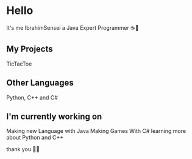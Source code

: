 # Hello 
It's me IbrahimSensei a Java Expert Programmer ☕🙂

## My Projects

TicTacToe

## Other Languages

Python, C++ and C#

## I'm currently working on 

Making new Language with Java
Making Games With C#
learning more about Python and C++

thank you 🙂🙂

<!--
**IbrahimSensei/IbrahimSensei** is a ✨ _special_ ✨ repository because its `README.md` (this file) appears on your GitHub profile.

Here are some ideas to get you started:

- 🔭 I’m currently working on ...
- 🌱 I’m currently learning ...
- 👯 I’m looking to collaborate on ...
- 🤔 I’m looking for help with ...
- 💬 Ask me about ...
- 📫 How to reach me: ...
- 😄 Pronouns: ...
- ⚡ Fun fact: ...
-->
